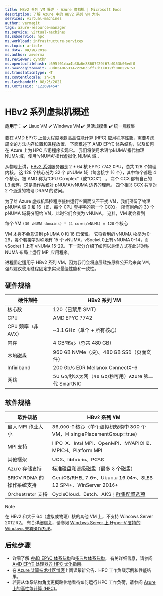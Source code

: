 ```yaml
---
title: HBv2 系列 VM 概述 - Azure 虚拟机 | Microsoft Docs
description: 了解 Azure 中的 HBv2 系列 VM 大小。
services: virtual-machines
author: vermagit
tags: azure-resource-manager
ms.service: virtual-machines
ms.subservice: hpc
ms.workload: infrastructure-services
ms.topic: article
ms.date: 09/28/2020
ms.author: amverma
ms.reviewer: cynthn
ms.openlocfilehash: d695f01daa4b30a6e88607929f67a0453b06edf0
ms.sourcegitcommit: 58d82486531472268c5ff70b1e012fc008226753
ms.translationtype: HT
ms.contentlocale: zh-CN
ms.lasthandoff: 08/23/2021
ms.locfileid: "122691454"
---
```

# <a name="hbv2-series-virtual-machine-overview"></a>HBv2 系列虚拟机概述 

**适用于：** :heavy_check_mark: Linux VM :heavy_check_mark: Windows VM :heavy_check_mark: 灵活规模集 :heavy_check_mark: 统一规模集

要在 AMD EPYC 上最大程度地提高高性能计算 (HPC) 应用程序性能，需要考虑周全的方法内存位置和进程放置。 下面概述了 AMD EPYC 体系结构，以及如何在 Azure 上为 HPC 应用程序实现它。 我们将使用术语“pNUMA”指代物理 NUMA 域，使用“vNUMA”指代虚拟化 NUMA 域 。 

从物理上讲，[HBv2 系列](../../hbv2-series.md)服务器是 2 * 64 核 EPYC 7742 CPU，总共 128 个物理内核。 这 128 个核心分为 32 个 pNUMA 域（每套接字 16 个），其中每个都是 4 个核心，被 AMD 称为“CPU Complex”（或“CCX”） 。 每个 CCX 都有自己的 L3 缓存，这是操作系统对 pNUMA/vNUMA 边界的理解。 四个相邻 CCX 共享对 2 个通道的物理 DRAM 的访问。 

为了给 Azure 虚拟机监控程序提供运行空间而又不干扰 VM，我们预留了物理 pNUMA 域 0 和 16（即，每个 CPU 套接字的第一个 CCX）。 所有剩余的 30 个 pNUMA 域将分配给 VM，此时它们会变为 vNUMA。 这样，VM 就会看到：

每个 VM `(30 vNUMA domains) * (4 cores/vNUMA) = 120` 个核心 

VM 本身不会意识到 pNUMA 0 和 16 已保留。 它将看到的 vNUMA 枚举为 0-29，每个套接字对称地有 15 个 vNUMA，vSocket 0上有 vNUMA 0-14，而 vSocket 1 上有 vNUMA 15-29。 下一部分介绍了如何以最佳方式在此非对称 NUMA 布局上运行 MPI 应用程序。 

进程固定适用于 HBv2 系列 VM，因为我们会将底层硅按原样公开给来宾 VM。 强烈建议使用进程固定来实现最佳性能和一致性。 


## <a name="hardware-specifications"></a>硬件规格 

| 硬件规格          | HBv2 系列 VM                   | 
|----------------------------------|----------------------------------|
| 核心数                            | 120（已禁用 SMT）               | 
| CPU                              | AMD EPYC 7742                    | 
| CPU 频率（非 AVX）          | ~3.1 GHz（单个 + 所有核心）    | 
| 内存                           | 4 GB/核心（总共 480 GB）         | 
| 本地磁盘                       | 960 GB NVMe（块）、480 GB SSD（页面文件） | 
| Infiniband                       | 200 Gb/s EDR Mellanox ConnectX-6 | 
| 网络                          | 50 Gb/秒以太网（40 Gb/秒可用）Azure 第二代 SmartNIC | 


## <a name="software-specifications"></a>软件规格 

| 软件规格     | HBv2 系列 VM                                            | 
|-----------------------------|-----------------------------------------------------------|
| 最大 MPI 作业大小            | 36,000 个核心（单个虚拟机规模中 300 个 VM，且 singlePlacementGroup=true） |
| MPI 支持                 | HPC-X、Intel MPI、OpenMPI、MVAPICH2、MPICH、Platform MPI  |
| 其他框架       | UCX、libfabric、PGAS |
| Azure 存储支持       | 标准磁盘和高级磁盘（最多 8 个磁盘） |
| SRIOV RDMA 的操作系统支持   | CentOS/RHEL 7.6+、Ubuntu 16.04+、SLES 12 SP4+、WinServer 2016+  |
| Orchestrator 支持        | CycleCloud、Batch、AKS；[群集配置选项](../../sizes-hpc.md#cluster-configuration-options)  |

> [!NOTE] 
> 在 HBv2 和大于 64（虚拟或物理）核的其他 VM 上，不支持 Windows Server 2012 R2。 有关详细信息，请参阅 [Windows Server 上 Hyper-V 支持的 Windows 来宾操作系统](/windows-server/virtualization/hyper-v/supported-windows-guest-operating-systems-for-hyper-v-on-windows)。

## <a name="next-steps"></a>后续步骤

- 详细了解 [AMD EPYC 体系结构](https://bit.ly/2Epv3kC)和[多芯片体系结构](https://bit.ly/2GpQIMb)。 有关详细信息，请参阅 [AMD EPYC 处理器的 HPC 优化指南](https://bit.ly/2T3AWZ9)。
- 在 [Azure 计算技术社区博客](https://techcommunity.microsoft.com/t5/azure-compute/bg-p/AzureCompute)上阅读最新公告、HPC 工作负载示例和性能结果。
- 若要从体系结构角度更概略性地看待如何运行 HPC 工作负荷，请参阅 [Azure 上的高性能计算 (HPC)](/azure/architecture/topics/high-performance-computing/)。
